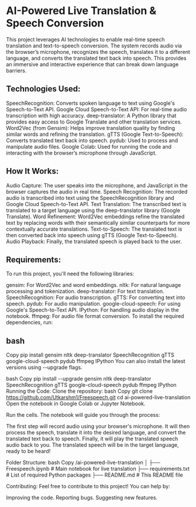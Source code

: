 # AI-Powered Live Translation & Speech Conversion

This project leverages AI technologies to enable real-time speech translation and text-to-speech conversion. The system records audio via the browser’s microphone, recognizes the speech, translates it to a different language, and converts the translated text back into speech. This provides an immersive and interactive experience that can break down language barriers.

## Technologies Used:
SpeechRecognition: Converts spoken language to text using Google's Speech-to-Text API.
Google Cloud Speech-to-Text API: For real-time audio transcription with high accuracy.
deep-translator: A Python library that provides easy access to Google Translate and other translation services.
Word2Vec (from Gensim): Helps improve translation quality by finding similar words and refining the translation.
gTTS (Google Text-to-Speech): Converts translated text back into speech.
pydub: Used to process and manipulate audio files.
Google Colab: Used for running the code and interacting with the browser’s microphone through JavaScript.

## How It Works:
Audio Capture: The user speaks into the microphone, and JavaScript in the browser captures the audio in real time.
Speech Recognition: The recorded audio is transcribed into text using the SpeechRecognition library and Google Cloud Speech-to-Text API.
Text Translation: The transcribed text is translated to a target language using the deep-translator library (Google Translate).
Word Refinement: Word2Vec embeddings refine the translated text by replacing words with their semantically similar counterparts for more contextually accurate translations.
Text-to-Speech: The translated text is then converted back into speech using gTTS (Google Text-to-Speech).
Audio Playback: Finally, the translated speech is played back to the user.

## Requirements:
To run this project, you'll need the following libraries:

gensim: For Word2Vec and word embeddings.
nltk: For natural language processing and tokenization.
deep-translator: For text translation.
SpeechRecognition: For audio transcription.
gTTS: For converting text into speech.
pydub: For audio manipulation.
google-cloud-speech: For using Google's Speech-to-Text API.
IPython: For handling audio display in the notebook.
ffmpeg: For audio file format conversion.
To install the required dependencies, run:

## bash
Copy
pip install gensim nltk deep-translator SpeechRecognition gTTS google-cloud-speech pydub ffmpeg IPython
You can also install the latest versions using --upgrade flags.

bash
Copy
pip install --upgrade gensim nltk deep-translator SpeechRecognition gTTS google-cloud-speech pydub ffmpeg IPython
Running the Code:
Clone the repository:
bash
Copy
git clone https://github.com/Utkarshm1/Freespeech.git
cd ai-powered-live-translation
Open the notebook in Google Colab or Jupyter Notebook.

Run the cells. The notebook will guide you through the process:

The first step will record audio using your browser's microphone.
It will then process the speech, translate it into the desired language, and convert the translated text back to speech.
Finally, it will play the translated speech audio back to you.
The translated speech will be in the target language, ready to be heard!

Folder Structure:
bash
Copy
/ai-powered-live-translation
│
├── Freespeech.ipynb   # Main notebook for live translation
├── requirements.txt                  # List of required Python packages
├── README.md                         # This README file

Contributing:
Feel free to contribute to this project! You can help by:

Improving the code.
Reporting bugs.
Suggesting new features.
